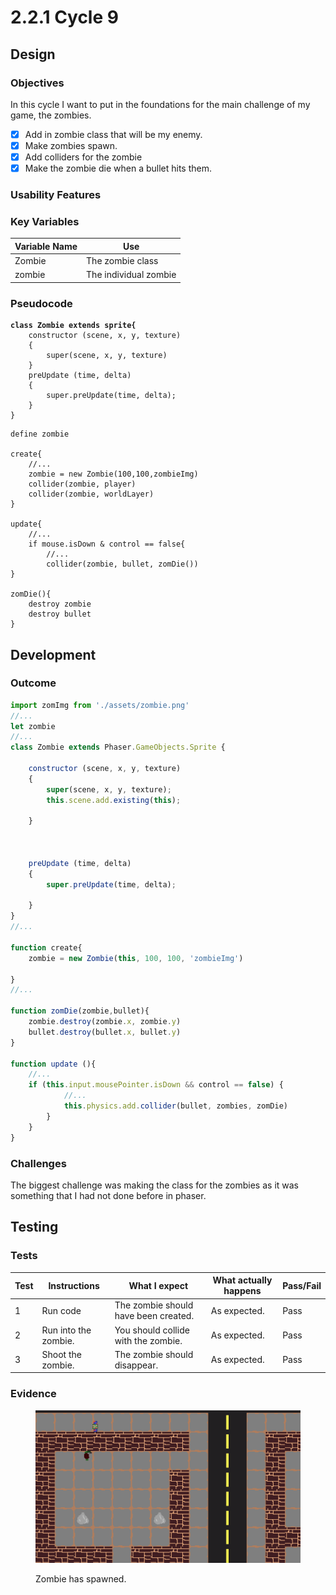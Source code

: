 # 2.2.1 Cycle 9

## Design

### Objectives

In this cycle I want to put in the foundations for the main challenge of my game, the zombies.

* [x] Add in zombie class that will be my enemy.
* [x] Make zombies spawn.
* [x] Add colliders for the zombie
* [x] Make the zombie die when a bullet hits them.

### Usability Features

### Key Variables

| Variable Name | Use                   |
| ------------- | --------------------- |
| Zombie        | The zombie class      |
| zombie        | The individual zombie |

### Pseudocode

<pre><code><strong>class Zombie extends sprite{
</strong>    constructor (scene, x, y, texture)
    {
        super(scene, x, y, texture)
    }
    preUpdate (time, delta)
    {
        super.preUpdate(time, delta);
    }
}</code></pre>

```
define zombie

create{
    //...
    zombie = new Zombie(100,100,zombieImg)
    collider(zombie, player)
    collider(zombie, worldLayer)
}

update{
    //...
    if mouse.isDown & control == false{
        //...
        collider(zombie, bullet, zomDie())
}

zomDie(){
    destroy zombie
    destroy bullet
}
```

## Development

### Outcome

```javascript
import zomImg from './assets/zombie.png'
//...
let zombie
//...
class Zombie extends Phaser.GameObjects.Sprite {

    constructor (scene, x, y, texture)
    {
        super(scene, x, y, texture);
        this.scene.add.existing(this);

    }



    preUpdate (time, delta)
    {
        super.preUpdate(time, delta);

    }
}
//...

function create{
    zombie = new Zombie(this, 100, 100, 'zombieImg')

}
//...

function zomDie(zombie,bullet){
    zombie.destroy(zombie.x, zombie.y)
    bullet.destroy(bullet.x, bullet.y)
}

function update (){
    //...
    if (this.input.mousePointer.isDown && control == false) {
            //...
            this.physics.add.collider(bullet, zombies, zomDie)
        }
    }
}
```

### Challenges

The biggest challenge was making the class for the zombies as it was something that I had not done before in phaser.

## Testing

### Tests

| Test | Instructions         | What I expect                        | What actually happens | Pass/Fail |
| ---- | -------------------- | ------------------------------------ | --------------------- | --------- |
| 1    | Run code             | The zombie should have been created. | As expected.          | Pass      |
| 2    | Run into the zombie. | You should collide with the zombie.  | As expected.          | Pass      |
| 3    | Shoot the zombie.    | The zombie should disappear.         | As expected.          | Pass      |

### Evidence

<figure><img src="../.gitbook/assets/image.png" alt=""><figcaption><p>Zombie has spawned.</p></figcaption></figure>
